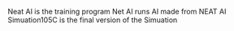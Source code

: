 Neat AI is  the training program 
Net AI runs AI made from NEAT AI
Simuation105C is the final version of the Simuation 
